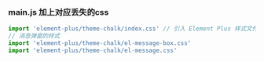 ### main.js 加上对应丢失的css

```ts
import 'element-plus/theme-chalk/index.css' // 引入 Element Plus 样式文件
// 消息弹窗的样式
import 'element-plus/theme-chalk/el-message-box.css'
import 'element-plus/theme-chalk/el-message.css'
```

